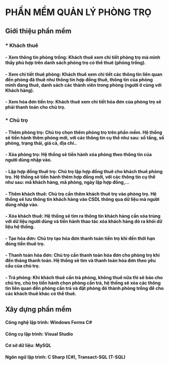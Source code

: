 # PHẦN MỀM QUẢN LÝ PHÒNG TRỌ
## Giới thiệu phần mềm
### * Khách thuê
#### - Xem thông tin phòng trống: Khách thuê xem chi tiết phòng trọ mà mình thấy phù hợp trên danh sách phòng trọ có thể thuê (phòng trống).
#### - Xem chi tiết thuê phòng: Khách thuê xem chi tiết các thông tin liên quan đến phòng đã thuê như thông tin hợp đồng thuê, thông tin của phòng mình đang thuê, danh sách các thành viên trong phòng (người ở cùng với Khách hàng).
#### - Xem hóa đơn tiền trọ: Khách thuê xem chi tiết hóa đơn của phòng trọ sẽ phải thanh toán cho chủ trọ.
### * Chủ trọ
#### - Thêm phòng trọ: Chủ trọ chọn thêm phòng trọ trên phần mềm. Hệ thống sẽ tiến hành thêm phòng mới, với các thông tin cụ thể như sau: số tầng, số phòng, trạng thái, giá cả, địa chỉ..
#### - Xóa phòng trọ: Hệ thống sẽ tiến hành xóa phòng theo thông tin của người dùng nhập vào.
#### - Lập hợp đồng thuê trọ: Chủ trọ lập hợp đồng thuê cho khách thuê phòng trọ. Hệ thống sẽ tiến hành thêm hợp đồng mới, với các thông tin cụ thể như sau: mã khách hàng, mã phòng, ngày lập hợp đồng,...
#### - Thêm khách thuê: Chủ trọ cần thêm khách thuê trọ vào phòng trọ. Hệ thống sẽ lưu thông tin khách hàng vào CSDL thông qua dữ liệu mà người dùng nhập vào.
#### - Xóa khách thuê: Hệ thống sẽ tìm ra thông tin khách hàng cần xóa trùng với dữ liệu người dùng và tiến hành thao tác xóa khách hàng đó ra khỏi dữ liệu hệ thống.
#### - Tạo hóa đơn: Chủ trọ tạo hóa đơn thanh toán tiền trọ khi đến thời hạn đóng tiền thuê trọ.
#### - Thanh toán hóa đơn: Chủ trọ cần thanh toán hóa đơn cho phòng trọ khi đến tháng thanh toán. Hệ thống sẽ tìm và thanh toán hóa đơn theo yêu cầu của chủ trọ.
#### - Trả phòng: Khi khách thuê cần trả phòng, không thuê nữa thì sẽ báo cho chủ trọ, chủ trọ tiến hành chọn phòng cần trả, hệ thống sẽ xóa các thông tin liên quan đến phòng cần trả và đặt phòng đó thành phòng trống để cho các khách thuê khác có thể thuê. 
## Xây dựng phần mềm
#### Công nghệ lập trình: Windows Forms C#
#### Công cụ lập trình: Visual Studio
#### Cơ sở dữ liệu: MySQL
#### Ngôn ngữ lập trình: C Sharp (C#), Transact-SQL (T-SQL)
